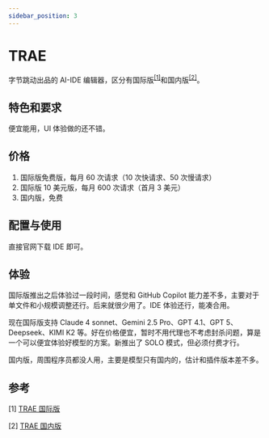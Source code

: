 ```yaml
---
sidebar_position: 3
---
```


# TRAE

字节跳动出品的 AI-IDE 编辑器，区分有国际版<sup>[[1]](#参考)</sup>和国内版<sup>[[2]](#参考)</sup>。

## 特色和要求

便宜能用，UI 体验做的还不错。

## 价格

1. 国际版免费版，每月 60 次请求（10 次快请求、50 次慢请求）
2. 国际版 10 美元版，每月 600 次请求（首月 3 美元）
3. 国内版，免费

## 配置与使用

直接官网下载 IDE 即可。

## 体验

国际版推出之后体验过一段时间，感觉和 GitHub Copilot 能力差不多，主要对于单文件和小规模调整还行。后来就很少用了。IDE 体验还行，能凑合用。

现在国际版支持 Claude 4 sonnet、Gemini 2.5 Pro、GPT 4.1、GPT 5、Deepseek、KIMI K2 等。好在价格便宜，暂时不用代理也不考虑封杀问题，算是一个可以便宜体验好模型的方案。新推出了 SOLO 模式，但必须付费才行。

国内版，周围程序员都没人用，主要是模型只有国内的，估计和插件版本差不多。

## 参考

[1]&nbsp;[TRAE 国际版](https://www.trae.ai)

[2]&nbsp;[TRAE 国内版](https://www.trae.cn)
